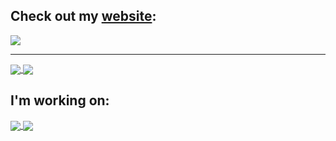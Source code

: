 ## Check out my [website](https://danielalas.com):

<a href="https://github.com/DannyAlas/my-site">
  <img align="center" src="https://github-readme-stats.vercel.app/api/pin/?username=DannyAlas&repo=my-site&theme=synthwave" />
</a>

---
<a href="https://github.com/DannyAlas/my-site">
  <img align="center" src="https://github-readme-stats.vercel.app/api?username=DannyAlas&show_icons=true&theme=synthwave"/>
</a>
<a href="https://github.com/DannyAlas/my-site">
  <img align="center" src="https://github-readme-stats.vercel.app/api/top-langs/?username=DannyAlas&hide=ASP.NET&layout=compact&theme=synthwave" />
</a>

## I'm working on:

<a href="https://github.com/DannyAlas/2p-analyzer">
  <img align="center" src="https://github-readme-stats.vercel.app/api/pin/?username=DannyAlas&repo=2p-analyzer&theme=synthwave" />
</a>
<a href="https://github.com/DannyAlas/swing-bot">
  <img align="center" src="https://github-readme-stats.vercel.app/api/pin/?username=DannyAlas&repo=swing-bot&theme=synthwave" />
</a>
